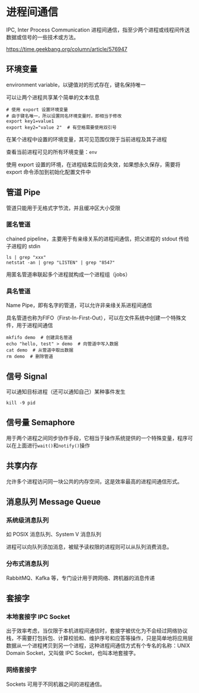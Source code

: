 # 进程间通信

IPC, Inter Process Communication 进程间通信，指至少两个进程或线程间传送数据或信号的一些技术或方法。

<https://time.geekbang.org/column/article/576947>

## 环境变量

environment variable，以键值对的形式存在，键名保持唯一

可以让两个进程共享某个简单的文本信息

```shell
# 使用 export 设置环境变量
# 由于键名唯一，所以设置同名环境变量时，即相当于修改
export key1=value1
export key2="value 2"  # 有空格需要使用双引号
```

在某个进程中设置的环境变量，其可见范围仅限于当前进程及其子进程

查看当前进程可见的所有环境变量：`env`

使用 export 设置的环境，在进程结束后则会失效，如果想永久保存，需要将 export 命令添加到初始化配置文件中

## 管道 Pipe

管道只能用于无格式字节流，并且缓冲区大小受限

### 匿名管道

chained pipeline，主要用于有亲缘关系的进程间通信，把父进程的 stdout 传给子进程的 stdin

```shell
ls | grep "xxx"
netstat -an | grep "LISTEN" | grep "8547"
```

用匿名管道串联起多个进程就构成一个进程组（jobs）

### 具名管道

Name Pipe，即有名字的管道，可以允许非亲缘关系进程间通信

具名管道也称为FIFO（First-In-First-Out），可以在文件系统中创建一个特殊文件，用于进程间通信

```shell
mkfifo demo  # 创建具名管道
echo "hello, test" > demo  # 向管道中写入数据
cat demo  # 从管道中取出数据
rm demo  # 删除管道
```

## 信号 Signal

可以通知目标进程（还可以通知自己）某种事件发生

```shell
kill -9 pid
```

## 信号量 Semaphore

用于两个进程之间同步协作手段，它相当于操作系统提供的一个特殊变量，程序可以在上面进行`wait()`和`notify()`操作

## 共享内存

允许多个进程访问同一块公共的内存空间，这是效率最高的进程间通信形式。

## 消息队列 Message Queue

### 系统级消息队列

如 POSIX 消息队列、System V 消息队列

进程可以向队列添加消息，被赋予读权限的进程则可以从队列消费消息。

### 分布式消息队列

RabbitMQ、Kafka 等，专门设计用于跨网络、跨机器的消息传递

## 套接字

### 本地套接字 IPC Socket

出于效率考虑，当仅限于本机进程间通信时，套接字被优化为不会经过网络协议栈，不需要打包拆包、计算校验和、维护序号和应答等操作，只是简单地将应用层数据从一个进程拷贝到另一个进程，这种进程间通信方式有个专名的名称：UNIX Domain Socket，又叫做 IPC Socket，也叫本地套接字。

### 网络套接字

Sockets 可用于不同机器之间的进程通信。
